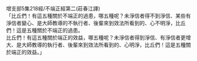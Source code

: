增支部5集218經/不端正經第二(莊春江譯)  
「比丘們！有這五種關於不端正的過患，哪五種呢？未淨信者得不到淨信、某些有淨信者變心、是大師教導的不執行者、後輩來到效法所看到的、心不明淨，比丘們！這是五種關於不端正的過患。  
比丘們！有這五種關於端正的效益，哪五種呢？未淨信者得到淨信、有淨信者更增大、是大師教導的執行者、後輩來到效法所看到的、心明淨，比丘們！這是五種關於端正的效益。」  
  
  
